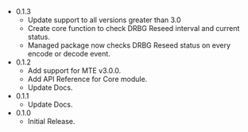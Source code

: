- 0.1.3
  - Update support to all versions greater than 3.0
  - Create core function to check DRBG Reseed interval and current status.
  - Managed package now checks DRBG Reseed status on every encode or decode event.
- 0.1.2
  - Add support for MTE v3.0.0.
  - Add API Reference for Core module.
  - Update Docs.
- 0.1.1
  - Update Docs.
- 0.1.0
  - Initial Release.

